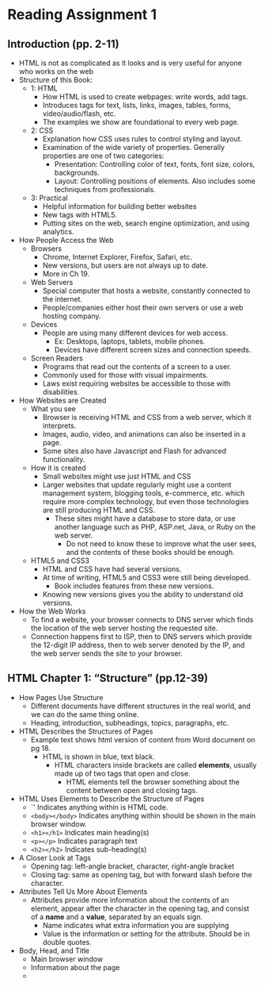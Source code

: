 # Reading Assignment 1
## Introduction (pp. 2-11)
- HTML is not as complicated as it looks and is very useful for anyone who works on the web
- Structure of this Book:
  - 1: HTML
    - How HTML is used to create webpages: write words, add tags.
    - Introduces tags for text, lists, links, images, tables, forms, video/audio/flash, etc.
    - The examples we show are foundational to every web page.
  - 2: CSS
    - Explanation how CSS uses rules to control styling and layout.
    - Examination of the wide variety of properties. Generally properties are one of two categories:
      - Presentation: Controlling color of text, fonts, font size, colors, backgrounds.
      - Layout: Controlling positions of elements. Also includes some techniques from professionals.
  - 3: Practical
    - Helpful information for building better websites
    - New tags with HTML5.
    - Putting sites on the web, search engine optimization, and using analytics.
- How People Access the Web
  - Browsers
    - Chrome, Internet Explorer, Firefox, Safari, etc.
    - New versions, but users are not always up to date.
    - More in Ch 19.
  - Web Servers
    - Special computer that hosts a website, constantly connected to the internet.
    - People/companies either host their own servers or use a web hosting company.
  - Devices
    - People are using many different devices for web access.
      - Ex: Desktops, laptops, tablets, mobile phones.
      - Devices have different screen sizes and connection speeds.
  - Screen Readers
    - Programs that read out the contents of a screen to a user.
    - Commonly used for those with visual impairments.
    - Laws exist requiring websites be accessible to those with disabilities.
- How Websites are Created
  - What you see
    - Browser is receiving HTML and CSS from a web server, which it interprets.
    - Images, audio, video, and animations can also be inserted in a page.
    - Some sites also have Javascript and Flash for advanced functionality.
  - How it is created
    - Small websites might use just HTML and CSS
    - Larger websites that update regularly might use a content management system, blogging tools, e-commerce, etc. which require more complex technology, but even those technologies are still producing HTML and CSS.
      - These sites might have a database to store data, or use another language such as PHP, ASP.net, Java, or Ruby on the web server.
        - Do not need to know these to improve what the user sees, and the contents of these books should be enough.
  - HTML5 and CSS3
    - HTML and CSS have had several versions.
    - At time of writing, HTML5 and CSS3 were still being developed.
      - Book includes features from these new versions.
    - Knowing new versions gives you the ability to understand old versions.
- How the Web Works
  - To find a website, your browser connects to DNS server which finds the location of the web server hosting the requested site.
  - Connection happens first to ISP, then to DNS servers which provide the 12-digit IP address, then to web server denoted by the IP, and the web server sends the site to your browser.

## HTML Chapter 1: “Structure” (pp.12-39)
- How Pages Use Structure
  - Different documents have different structures in the real world, and we can do the same thing online.
  - Heading, introduction, subheadings, topics, paragraphs, etc.
- HTML Describes the Structures of Pages
  - Example text shows html version of content from Word document on pg 18.
    - HTML is shown in blue, text black.
      - HTML characters inside brackets are called **elements**, usually made up of two tags that open and close.
        - HTML elements tell the browser something about the content between open and closing tags.
- HTML Uses Elements to Describe the Structure of Pages
  - `<html></html>' Indicates anything within is HTML code.
  - `<body></body>` Indicates anything within should be shown in the main browser window.
  - `<h1></h1>` Indicates main heading(s)
  - `<p></p>` Indicates paragraph text
  - `<h2></h2>` Indicates sub-heading(s)
- A Closer Look at Tags
  - Opening tag: left-angle bracket, character, right-angle bracket
  - Closing tag: same as opening tag, but with forward slash before the character.
- Attributes Tell Us More About Elements
  - Attributes provide more information about the contents of an element, appear after the character in the opening tag, and consist of a **name** and a **value**, separated by an equals sign.
    - Name indicates what extra information you are supplying
    - Value is the information or setting for the attribute. Should be in double quotes.
- Body, Head, and Title
  - <body> Main browser window
  - <head> Information about the page
  - <title> Shown at the top of the browser or tab
- HTML: HyperText Markup Language
- Creating A Web Page On a PC
  1. Start notepad
  2. Type code into notepad file
  3. Save file as all files, with .html extension
  4. Open file in browser
- Creating a Web Page On a Mac
  1. Start textedit
  2. Type code into textedit file
  3. Save file as .html
  4. Open file in browser
- Code in a Content Management System
  - If working with CMS, blog, e-commerce site, etc., you will likely need to log into an admin section of the site.
  - Might have boxes to enter information into templates.
    - Allows people who do not know how to write web pages to add information.
    - Allows templates to be updated simultaneously.
  - Some sites will have a button to see HTML.
  - Some sites will let you edit template files, but be careful when doing so.
- Look at How Other Sites are Built
  - Can see the HTML of web pages by going to ***View*** menu of browser, and selecting ***Source*** or ***View Source***.
    - New window should show the website source code.
    - This is how early web designers learned HTML and discovered new techniques.
    - Might look complicated, but you will be able to understand it by end of next chapter.

## HTML Chapter 8: “Extra Markup” (p.176-199)
- The Evolution of HTML
  - HTML has had several versions, each designed to improve the previous.
    - Some browsers do not support certain features, and we make a note of this.
  - HTML 4 - released 1997
    - Included some elements that aren't used because they are better handled by CSS.
  - XHTML 1.0 - released 2000
    - HTML 4 with stricter rules about writing markup, to work with XML
      - Closing tags required, lowercase attributes only, attributes require values, values in double quotes, non-use of deprecated elements, full closure of elements within original elements.
        - This book follows these rules
      - Allowed HTML use with other data formats such as Scalable Vector Graphics, MathML, and CML (chemical formulas).
      - Two main flavors created:
        - Strict XHTML 1.0: all rules followed to the letter.
        - Transitional XHTML 1.0: Presentational elements still allowed
        - XHTML 1.0 Framset: Had frames, not used.
  - HTML5 - released 2000
    - Not all tags need to be closed
    - New elements and attributes
- Doctypes
  - Tell browser what version of HTML the page is using
  - HTML5 - `<!DOCTYPE html>`
  - HTML 4 - `<!DOCTYPE html PUBLIC "-//W3C//DTD HTML 4.01 Transitional//EN" "http://www.w3.org/TR/html4/loose.dtd">`
  - XML Declaration - `<?xml version-"1.0" ?>
  - Others
- Comments in HTML
  - `<!-- comment goes here -->`
  - We add comments so that we and other people can understand the code.
  - Not visible in main browser window, but visible to anyone who views source.
  - Can indicate sections, block out code, or help people understand the code workings
- ID Attribute
